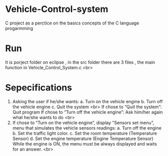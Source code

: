 # Vehicle-Control-system
C project as a perctice on the basics concepts of the C language progarmming 
<br/>
# Run
It is porject folder on eclipse , in the src folder there are 3 files , the main function in Vehicle_Control_System.c
<br\>
# Sepecifications
1) Asking the user if he/she wants:
  a. Turn on the vehicle engine
  b. Turn off the vehicle engine
  c. Quit the system
  <br\>
If chose to “Quit the system”: Quit program
If chose to “Turn off the vehicle engine”: Ask him/her again what he/she wants to do
  <br\>
2) If chose to “Turn on the vehicle engine”, display “Sensors set menu”, menu that simulates the vehicle sensors readings:
  a. Turn off the engine
  b. Set the traffic light color.
  c. Set the room temperature (Temperature Sensor)
  d. Set the engine temperature (Engine Temperature Sensor)
While the engine is ON, the menu must be always displayed and waits for an answer.
  <br\>
